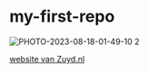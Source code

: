 # my-first-repo

![PHOTO-2023-08-18-01-49-10 2](https://github.com/QuinnvTh/my-first-repo/assets/144222289/4329a392-bc9d-4612-8aed-6c14148fad30)

[website van Zuyd.nl](https://www.zuyd.nl)
